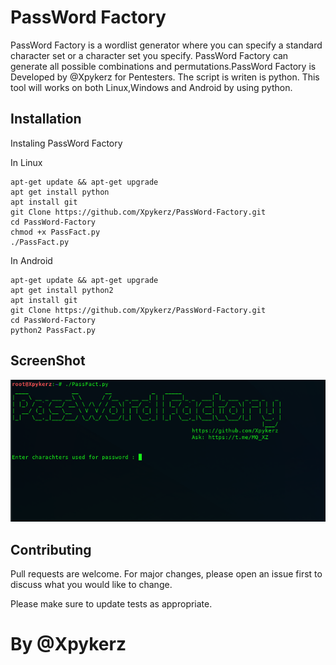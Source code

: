 # PassWord Factory

   PassWord Factory is a wordlist generator where you can specify a standard character set or a character set you specify. PassWord Factory can generate all possible combinations and permutations.PassWord Factory is Developed by @Xpykerz for Pentesters. The script is writen is python. This tool will works on both Linux,Windows and Android by using python.

## Installation

Instaling PassWord Factory

In Linux

```
apt-get update && apt-get upgrade
apt get install python
apt install git
git Clone https://github.com/Xpykerz/PassWord-Factory.git
cd PassWord-Factory
chmod +x PassFact.py
./PassFact.py
```

In Android

```
apt-get update && apt-get upgrade
apt get install python2
apt install git
git Clone https://github.com/Xpykerz/PassWord-Factory.git
cd PassWord-Factory
python2 PassFact.py
```

## ScreenShot
![image](https://github.com/Xpykerz/PassWord-Factory/blob/master/Screenshot.png)

## Contributing

Pull requests are welcome. For major changes, please open an issue first to discuss what you would like to change.

Please make sure to update tests as appropriate.

# By @Xpykerz
